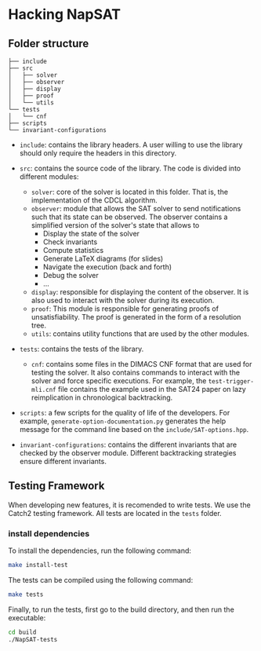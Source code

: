 # Hacking NapSAT

## Folder structure

```
├── include
├── src
│   ├── solver
│   ├── observer
│   ├── display
│   ├── proof
│   └── utils
└── tests
│   └── cnf
├── scripts
└── invariant-configurations
```
- `include`: contains the library headers. A user willing to use the library should only require the headers in this directory.
- `src`: contains the source code of the library. The code is divided into different modules:
    - `solver`: core of the solver is located in this folder. That is, the implementation of the CDCL algorithm.
    - `observer`: module that allows the SAT solver to send notifications such that its state can be observed. The observer contains a simplified version of the solver's state that allows to
        - Display the state of the solver
        - Check invariants
        - Compute statistics
        - Generate LaTeX diagrams (for slides)
        - Navigate the execution (back and forth)
        - Debug the solver
        - ...
    - `display`: responsible for displaying the content of the observer. It is also used to interact with the solver during its execution.
    - `proof`: This module is responsible for generating proofs of unsatisfiability. The proof is generated in the form of a resolution tree.
    - `utils`: contains utility functions that are used by the other modules.

- `tests`: contains the tests of the library.
    - `cnf`: contains some files in the DIMACS CNF format that are used for testing the solver. It also contains commands to interact with the solver and force specific executions. For example, the `test-trigger-mli.cnf` file contains the example used in the SAT24 paper on lazy reimplication in chronological backtracking.

- `scripts`: a few scripts for the quality of life of the developers.
For example, `generate-option-documentation.py` generates the help message for the command line based on the `include/SAT-options.hpp`.

- `invariant-configurations`: contains the different invariants that are checked by the observer module. Different backtracking strategies ensure different invariants.


## Testing Framework
When developing new features, it is recomended to write tests. We use the Catch2 testing framework.
All tests are located in the `tests` folder.

### install dependencies
To install the dependencies, run the following command:

```sh {"id":"01J47DMF382YJYWQZAK8NA9D98"}
make install-test
```

The tests can be compiled using the following command:

```sh {"id":"01J47DPH1MD6YZYC3GKR6HXDNA"}
make tests
```

Finally, to run the tests, first go to the build directory, and then run the executable:

```sh {"id":"01J47DQDSR070GH89D4WY3371M"}
cd build
./NapSAT-tests
```